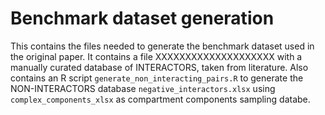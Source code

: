 # Benchmark dataset generation
This contains the files needed to generate the benchmark dataset used in the original paper. It contains a file XXXXXXXXXXXXXXXXXXXX with a manually curated database of INTERACTORS, taken from literature. Also contains an R script `generate_non_interacting_pairs.R` to generate the NON-INTERACTORS database `negative_interactors.xlsx` using `complex_components_xlsx` as compartment components sampling databe.
